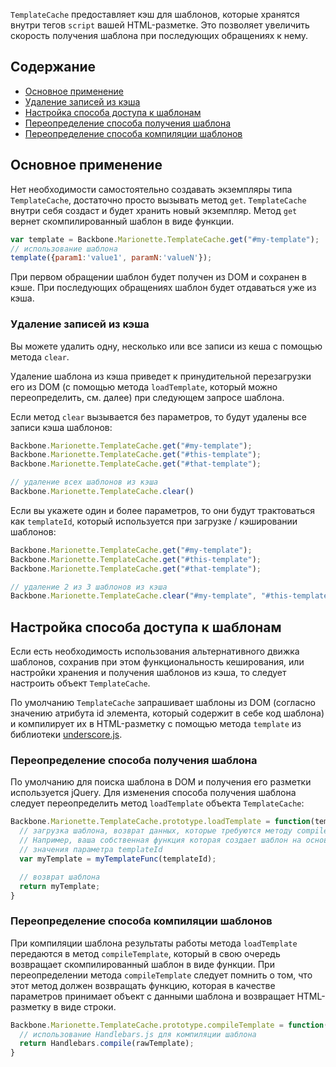 `TemplateCache` предоставляет кэш для шаблонов, которые хранятся внутри тегов
`script` вашей HTML-разметке. Это позволяет увеличить скорость получения
шаблона при последующих обращениях к нему.

## Содержание

* [Основное применение](#basic-usage)
* [Удаление записей из кэша](#clear-items-from-cache)
* [Настройка способа доступа к шаблонам](#customizing-template-access)
* [Переопределение способа получения шаблона](#override-template-retrieval)
* [Переопределение способа компиляции шаблонов](#override-template-compilation)

## <a name="basic-usage"></a> Основное применение

Нет необходимости самостоятельно создавать экземпляры типа `TemplateCache`,
достаточно просто вызывать метод `get`. `TemplateCache` внутри себя создаст и будет
хранить новый экземпляр. Метод `get` вернет скомпилированный шаблон в виде функции.

```js
var template = Backbone.Marionette.TemplateCache.get("#my-template");
// использование шаблона
template({param1:'value1', paramN:'valueN'});
```

При первом обращении шаблон будет получен из DOM и сохранен в кэше.
При последующих обращениях шаблон будет отдаваться уже из кэша.

### <a name="clear-items-from-cache"></a> Удаление записей из кэша

Вы можете удалить одну, несколько или все записи из кеша с помощью метода `clear`.

Удаление шаблона из кэша приведет к принудительной перезагрузки его из DOM
(с помощью метода `loadTemplate`, который можно переопределить, см. далее)
при следующем запросе шаблона.

Если метод `clear` вызывается без параметров, то будут удалены все записи кэша шаблонов:

```js
Backbone.Marionette.TemplateCache.get("#my-template");
Backbone.Marionette.TemplateCache.get("#this-template");
Backbone.Marionette.TemplateCache.get("#that-template");

// удаление всех шаблонов из кэша
Backbone.Marionette.TemplateCache.clear()
```

Если вы укажете один и более параметров, то они будут трактоваться как `templateId`, который используется при загрузке / кэшировании шаблонов:

```js
Backbone.Marionette.TemplateCache.get("#my-template");
Backbone.Marionette.TemplateCache.get("#this-template");
Backbone.Marionette.TemplateCache.get("#that-template");

// удаление 2 из 3 шаблонов из кэша
Backbone.Marionette.TemplateCache.clear("#my-template", "#this-template");
```

## <a name="customizing-template-access"></a> Настройка способа доступа к шаблонам

Если есть необходимость использования альтернативного движка шаблонов, сохранив при этом
функциональность кеширования, или настройки хранения и получения шаблонов из кэша,
то следует настроить объект `TemplateCache`.

По умолчанию `TemplateCache` запрашивает шаблоны из DOM (согласно значению атрибута id элемента,
который содержит в себе код шаблона) и компилирует их в HTML-разметку с помощью метода `template`
из библиотеки [underscore.js](http://underscorejs.org/#template).

### <a name="override-template-retrieval"></a> Переопределение способа получения шаблона

По умолчанию для поиска шаблона в DOM и получения его разметки используется jQuery. Для изменения
способа получения шаблона следует переопределить метод `loadTemplate` объекта `TemplateCache`:

```js
Backbone.Marionette.TemplateCache.prototype.loadTemplate = function(templateId){
  // загрузка шаблона, возврат данных, которые требуются методу compileTemplate
  // Например, ваша собственная функция которая создает шаблон на основании
  // значения параметра templateId
  var myTemplate = myTemplateFunc(templateId);

  // возврат шаблона
  return myTemplate;
}
```

### <a name="override-template-compilation"></a> Переопределение способа компиляции шаблонов

При компиляции шаблона результаты работы метода `loadTemplate` передаются в метод `compileTemplate`,
который в свою очередь возвращает скомпилированный шаблон в виде функции. При переопределении метода
`compileTemplate` следует помнить о том, что этот метод должен возвращать функцию, которая в качестве
параметров принимает объект с данными шаблона и возвращает HTML-разметку в виде строки.

```js
Backbone.Marionette.TemplateCache.prototype.compileTemplate = function(rawTemplate) {
  // использование Handlebars.js для компиляции шаблона
  return Handlebars.compile(rawTemplate);
}
```


